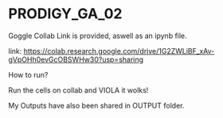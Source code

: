 # PRODIGY_GA_02

Goggle Collab Link is provided, aswell as an ipynb file.

link: https://colab.research.google.com/drive/1G2ZWLiBF_xAv-gVpOHh0evGcOBSWHw30?usp=sharing

How to run?

Run the cells on collab and VIOLA it wolks!

My Outputs have also been shared in OUTPUT folder.
